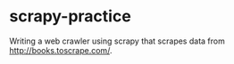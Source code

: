 # scrapy-practice

Writing a web crawler using scrapy that scrapes data from http://books.toscrape.com/. 
